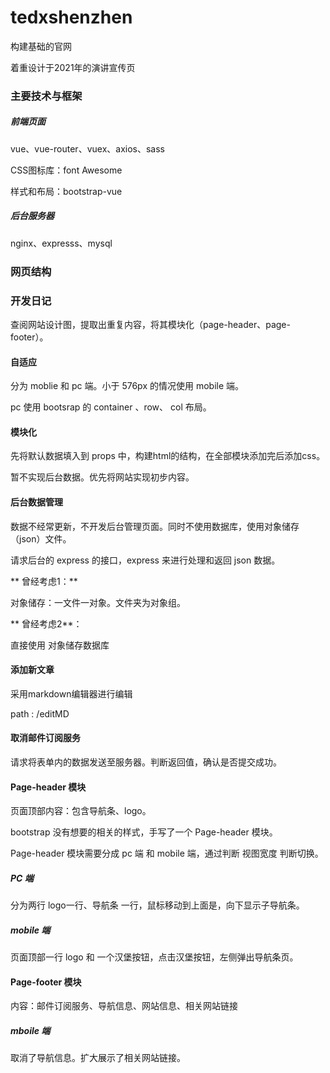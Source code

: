 # tedxshenzhen

构建基础的官网

着重设计于2021年的演讲宣传页

### 主要技术与框架

##### 前端页面

vue、vue-router、vuex、axios、sass

CSS图标库：font Awesome

样式和布局：bootstrap-vue

##### 后台服务器

nginx、expresss、mysql 

### 网页结构



### 开发日记

查阅网站设计图，提取出重复内容，将其模块化（page-header、page-footer）。



#### 自适应

分为 moblie 和 pc 端。小于 576px 的情况使用 mobile 端。

pc 使用 bootsrap 的 container 、row、 col 布局。



#### 模块化

先将默认数据填入到 props 中，构建html的结构，在全部模块添加完后添加css。

暂不实现后台数据。优先将网站实现初步内容。



#### 后台数据管理

数据不经常更新，不开发后台管理页面。同时不使用数据库，使用对象储存（json）文件。

请求后台的 express 的接口，express 来进行处理和返回 json 数据。

** 曾经考虑1：**

对象储存：一文件一对象。文件夹为对象组。

** 曾经考虑2**：

直接使用 对象储存数据库



#### 添加新文章

采用markdown编辑器进行编辑

path : /editMD



#### 取消邮件订阅服务

请求将表单内的数据发送至服务器。判断返回值，确认是否提交成功。



#### Page-header 模块

页面顶部内容：包含导航条、logo。

bootstrap 没有想要的相关的样式，手写了一个 Page-header 模块。

Page-header 模块需要分成 pc 端 和 mobile 端，通过判断 视图宽度 判断切换。

##### PC 端

分为两行 logo一行、导航条 一行，鼠标移动到上面是，向下显示子导航条。

##### mobile 端

页面顶部一行 logo 和 一个汉堡按钮，点击汉堡按钮，左侧弹出导航条页。



#### Page-footer 模块

内容：邮件订阅服务、导航信息、网站信息、相关网站链接

##### mboile 端

取消了导航信息。扩大展示了相关网站链接。